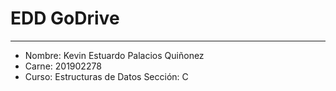 # EDD GoDrive
---
- Nombre: Kevin Estuardo Palacios Quiñonez
- Carne: 201902278
- Curso: Estructuras de Datos Sección: C
